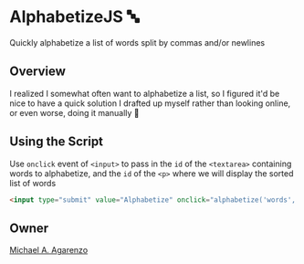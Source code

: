 # AlphabetizeJS &#128292;

Quickly alphabetize a list of words split by commas and/or newlines

## Overview

I realized I somewhat often want to alphabetize a list, so I figured it'd be nice to have a quick solution I drafted up myself rather than looking online, or even worse, doing it manually &#129314;

## Using the Script

Use `onclick` event of `<input>` to pass in the `id` of the `<textarea>` containing words to alphabetize, and the `id` of the `<p>` where we will display the sorted list of words

```html
<input type="submit" value="Alphabetize" onclick="alphabetize('words', 'result');">
```

## Owner

[Michael A. Agarenzo](https://magarenzo.com)
